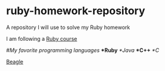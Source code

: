 # ruby-homework-repository
A repository I will use to solve my Ruby homework

I am following a [Ruby course](https://github.com/monorkin/learn.rb)

#*My favorite programming languages*
__*Ruby__
_*Java_
__*C++__
_*C_

[Beagle](/home/filip/ruby-homework/beagle.png)
